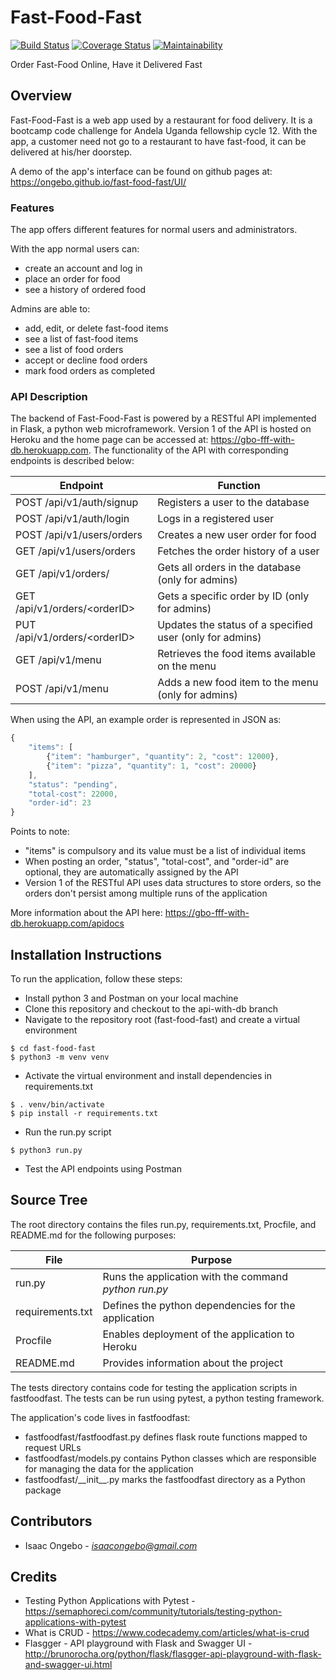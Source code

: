 # Fast-Food-Fast

[![Build Status](https://travis-ci.org/ongebo/fast-food-fast.svg?branch=ft-register-user-160882822)](https://travis-ci.org/ongebo/fast-food-fast)
[![Coverage Status](https://coveralls.io/repos/github/ongebo/fast-food-fast/badge.svg?branch=develop)](https://coveralls.io/github/ongebo/fast-food-fast?branch=develop)
[![Maintainability](https://api.codeclimate.com/v1/badges/da398df730e2440a857a/maintainability)](https://codeclimate.com/github/ongebo/fast-food-fast/maintainability)

Order Fast-Food Online, Have it Delivered Fast

## Overview
Fast-Food-Fast is a web app used by a restaurant for food delivery. It is a bootcamp code challenge for Andela Uganda fellowship cycle 12. With the app, a customer need not go to a restaurant to have fast-food, it can be delivered at his/her doorstep.

A demo of the app's interface can be found on github pages at:
https://ongebo.github.io/fast-food-fast/UI/
### Features
The app offers different features for normal users and administrators.

With the app normal users can:
* create an account and log in
* place an order for food
* see a history of ordered food

Admins are able to:
* add, edit, or delete fast-food items
* see a list of fast-food items
* see a list of food orders
* accept or decline food orders
* mark food orders as completed
### API Description
The backend of Fast-Food-Fast is powered by a RESTful API implemented in Flask, a python web microframework. Version 1 of the API is hosted on Heroku and the home page can be accessed at: https://gbo-fff-with-db.herokuapp.com. The functionality of the API with corresponding endpoints is described below:

Endpoint                           | Function
-----------------------------------|------------------------------------------------
POST /api/v1/auth/signup           | Registers a user to the database
POST /api/v1/auth/login            | Logs in a registered user
POST /api/v1/users/orders          | Creates a new user order for food
GET /api/v1/users/orders           | Fetches the order history of a user
GET /api/v1/orders/                | Gets all orders in the database (only for admins)
GET /api/v1/orders/\<orderID\>     | Gets a specific order by ID (only for admins)
PUT /api/v1/orders/\<orderID\>     | Updates the status of a specified user (only for admins)
GET /api/v1/menu                   | Retrieves the food items available on the menu
POST /api/v1/menu                  | Adds a new food item to the menu (only for admins)

When using the API, an example order is represented in JSON as:
```javascript
{
    "items": [
        {"item": "hamburger", "quantity": 2, "cost": 12000},
        {"item": "pizza", "quantity": 1, "cost": 20000}
    ],
    "status": "pending",
    "total-cost": 22000,
    "order-id": 23
}
```
Points to note:
* "items" is compulsory and its value must be a list of individual items
* When posting an order, "status", "total-cost", and "order-id" are optional, they are automatically assigned by the API
* Version 1 of the RESTful API uses data structures to store orders, so the orders don't persist among multiple runs of the application

More information about the API here: https://gbo-fff-with-db.herokuapp.com/apidocs

## Installation Instructions
To run the application, follow these steps:
* Install python 3 and Postman on your local machine
* Clone this repository and checkout to the api-with-db branch
* Navigate to the repository root (fast-food-fast) and create a virtual environment
```
$ cd fast-food-fast
$ python3 -m venv venv
```
* Activate the virtual environment and install dependencies in requirements.txt
```
$ . venv/bin/activate
$ pip install -r requirements.txt
```
* Run the run.py script
```
$ python3 run.py
```
* Test the API endpoints using Postman

## Source Tree
The root directory contains the files run.py, requirements.txt, Procfile, and README.md for the following purposes:

File                | Purpose
--------------------|--------------------------------------------------------
run.py              | Runs the application with the command _python run.py_
requirements.txt    | Defines the python dependencies for the application
Procfile            | Enables deployment of the application to Heroku
README.md           | Provides information about the project

The tests directory contains code for testing the application scripts in fastfoodfast. The tests can be run using pytest, a python testing framework.

The application's code lives in fastfoodfast:
* fastfoodfast/fastfoodfast.py defines flask route functions mapped to request URLs
* fastfoodfast/models.py contains Python classes which are responsible for managing the data for the application
* fastfoodfast/\_\_init\_\_.py marks the fastfoodfast directory as a Python package

## Contributors
* Isaac Ongebo - *isaacongebo@gmail.com*

## Credits
* Testing Python Applications with Pytest - https://semaphoreci.com/community/tutorials/testing-python-applications-with-pytest
* What is CRUD - https://www.codecademy.com/articles/what-is-crud
* Flasgger - API playground with Flask and Swagger UI - http://brunorocha.org/python/flask/flasgger-api-playground-with-flask-and-swagger-ui.html
